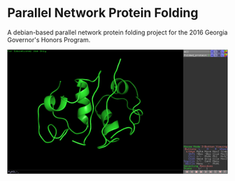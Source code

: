 # Parallel Network Protein Folding
A debian-based parallel network protein folding project for the 2016 Georgia Governor's Honors Program.

![alt text](/insulin_images/image1.png)